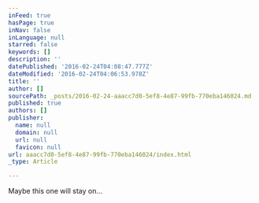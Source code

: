```yaml
---
inFeed: true
hasPage: true
inNav: false
inLanguage: null
starred: false
keywords: []
description: ''
datePublished: '2016-02-24T04:08:47.777Z'
dateModified: '2016-02-24T04:06:53.978Z'
title: ''
author: []
sourcePath: _posts/2016-02-24-aaacc7d0-5ef8-4e87-99fb-770eba146024.md
published: true
authors: []
publisher:
  name: null
  domain: null
  url: null
  favicon: null
url: aaacc7d0-5ef8-4e87-99fb-770eba146024/index.html
_type: Article

---
```

Maybe this one will stay on...
